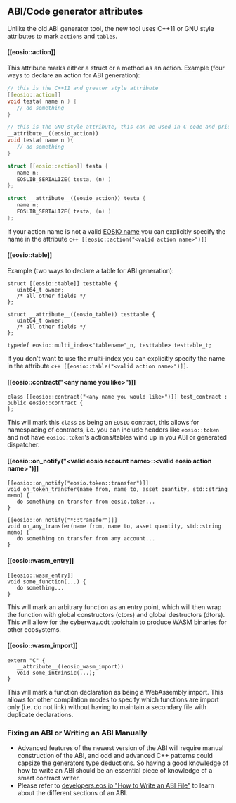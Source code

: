 ## ABI/Code generator attributes
Unlike the old ABI generator tool, the new tool uses C++11 or GNU style attributes to mark ```actions``` and ```tables```.
#### [[eosio::action]]
This attribute marks either a struct or a method as an action.
Example (four ways to declare an action for ABI generation):
```c++
// this is the C++11 and greater style attribute
[[eosio::action]]
void testa( name n ) {
   // do something
}

// this is the GNU style attribute, this can be used in C code and prior to C++ 11
__attribute__((eosio_action))
void testa( name n ){
   // do something
}

struct [[eosio::action]] testa {
   name n;
   EOSLIB_SERIALIZE( testa, (n) )
};

struct __attribute__((eosio_action)) testa {
   name n;
   EOSLIB_SERIALIZE( testa, (n) )
};
```
If your action name is not a valid [EOSIO name](https://developers.eos.io/eosio-cpp/docs/naming-conventions) you can explicitly specify the name in the attribute ```c++ [[eosio::action("<valid action name>")]]```

#### [[eosio::table]]
Example (two ways to declare a table for ABI generation):
```
struct [[eosio::table]] testtable {
   uint64_t owner;
   /* all other fields */
};

struct __attribute__((eosio_table)) testtable {
   uint64_t owner;
   /* all other fields */
};

typedef eosio::multi_index<"tablename"_n, testtable> testtable_t;
```
If you don't want to use the multi-index you can explicitly specify the name in the attribute ```c++ [[eosio::table("<valid action name>")]]```.

#### [[eosio::contract("\<any name you like\>")]]
```
class [[eosio::contract("<any name you would like>")]] test_contract : public eosio::contract {
};
```
This will mark this `class` as being an `EOSIO` contract, this allows for namespacing of contracts, i.e. you can include headers like `eosio::token` and not have `eosio::token`'s actions/tables wind up in you ABI or generated dispatcher.

#### [[eosio::on_notify("\<valid eosio account name\>::\<valid eosio action name\>")]]
```
[[eosio::on_notify("eosio.token::transfer")]]
void on_token_transfer(name from, name to, asset quantity, std::string memo) {
   do something on transfer from eosio.token...
}

[[eosio::on_notify("*::transfer")]]
void on_any_transfer(name from, name to, asset quantity, std::string memo) {
   do something on transfer from any account...
}
```

#### [[eosio::wasm_entry]]
```
[[eosio::wasm_entry]]
void some_function(...) {
   do something...
}
```

This will mark an arbitrary function as an entry point, which will then wrap the function with global constructors (ctors) and global destructors (dtors).  This will allow for the cyberway.cdt toolchain to produce WASM binaries for other ecosystems.

#### [[eosio::wasm_import]]
```
extern "C" {
   __attribute__((eosio_wasm_import))
   void some_intrinsic(...);
}
```

This will mark a function declaration as being a WebAssembly import.  This allows for other compilation modes to specify which functions are import only (i.e. do not link) without having to maintain a secondary file with duplicate declarations.

### Fixing an ABI or Writing an ABI Manually
- Advanced features of the newest version of the ABI will require manual construction of the ABI, and odd and advanced C++ patterns could capsize the generators type deductions. So having a good knowledge of how to write an ABI should be an essential piece of knowledge of a smart contract writer.
- Please refer to [developers.eos.io "How to Write an ABI File"](https://developers.eos.io/eosio-cpp/docs/how-to-write-an-abi) to learn about the different sections of an ABI.
